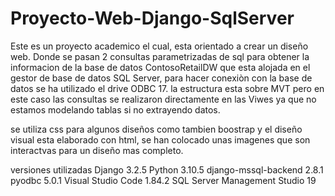 # Proyecto-Web-Django-SqlServer
Este es un proyecto academico el cual, esta orientado a crear un diseño web.
Donde se pasan 2 consultas parametrizadas de sql para obtener la informacion 
de la base de datos ContosoRetailDW que esta alojada en el gestor de base de 
datos SQL Server, para hacer conexiòn con la base de datos se ha utilizado 
el drive ODBC 17. la estructura esta sobre MVT pero en este caso las consultas
se realizaron directamente en las Viwes ya que no estamos modelando tablas si no
extrayendo datos.

se utiliza css para algunos diseños como tambien boostrap y el diseño visual esta 
elaborado con html, se han colocado unas imagenes que son interactvas para un diseño 
mas completo.

versiones utilizadas
Django                         3.2.5
Python                         3.10.5
django-mssql-backend           2.8.1 
pyodbc                         5.0.1 
Visual Studio Code             1.84.2 
SQL Server Management Studio   19
